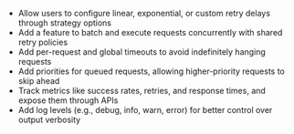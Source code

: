 - Allow users to configure linear, exponential, or custom retry delays through strategy options
- Add a feature to batch and execute requests concurrently with shared retry policies
- Add per-request and global timeouts to avoid indefinitely hanging requests
- Add priorities for queued requests, allowing higher-priority requests to skip ahead
- Track metrics like success rates, retries, and response times, and expose them through APIs
- Add log levels (e.g., debug, info, warn, error) for better control over output verbosity